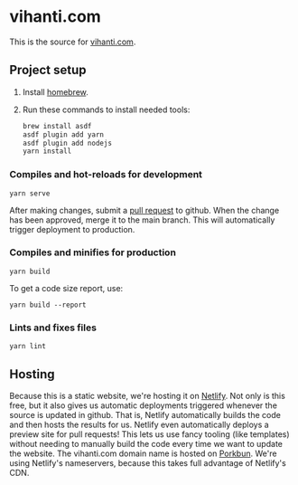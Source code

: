 # vihanti.com

This is the source for [vihanti.com](https://www.vihanti.com).

## Project setup
1. Install [homebrew](https://brew.sh/).

2. Run these commands to install needed tools:

   ```bash
   brew install asdf
   asdf plugin add yarn
   asdf plugin add nodejs
   yarn install
   ```

### Compiles and hot-reloads for development
```
yarn serve
```

After making changes, submit a [pull request](https://help.github.com/en/github/collaborating-with-issues-and-pull-requests/about-pull-requests) to github.  When the change has been approved, merge it to the main branch.  This will automatically trigger deployment to production.

### Compiles and minifies for production
```
yarn build
```

To get a code size report, use:

```
yarn build --report
```

### Lints and fixes files
```
yarn lint
```

## Hosting
Because this is a static website, we're hosting it on [Netlify](https://netlify.com).  Not only is this free, but it also gives us automatic deployments triggered whenever the source is updated in github.  That is, Netlify automatically builds the code and then hosts the results for us.  Netlify even automatically deploys a preview site for pull requests!  This lets us use fancy tooling (like templates) without needing to manually build the code every time we want to update the website.  The vihanti.com domain name is hosted on [Porkbun](https://porkbun.com/).  We're using Netlify's nameservers, because this takes full advantage of Netlify's CDN.
